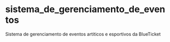 # sistema_de_gerenciamento_de_eventos
Sistema de gerenciamento de eventos artiticos e esportivos da BlueTicket
